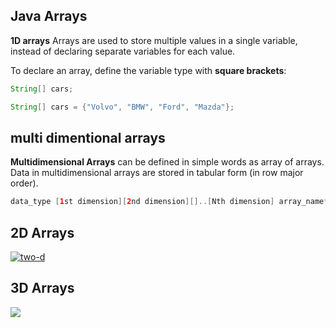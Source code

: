 ## Java Arrays
**1D arrays**
Arrays are used to store multiple values in a single variable, instead of declaring separate variables for each value.

To declare an array, define the variable type with **square brackets**:
```java
String[] cars;
```
```java
String[] cars = {"Volvo", "BMW", "Ford", "Mazda"};
```



## multi dimentional  arrays

**Multidimensional Arrays** can be defined in simple words as array of arrays. Data in multidimensional arrays are stored in tabular form (in row major order).

```java
data_type [1st dimension][2nd dimension][]..[Nth dimension] array_name* = new data_type [size1][size2]….[sizeN]; 
```
   
   
   ## 2D Arrays
   
   [![two-d](https://media.geeksforgeeks.org/wp-content/uploads/two-d.png)](https://media.geeksforgeeks.org/wp-content/uploads/two-d.png)

 ## 3D Arrays
 ![](https://media.geeksforgeeks.org/wp-content/uploads/3D-array.jpg)